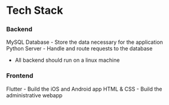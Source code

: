 # Tech Stack
### Backend
MySQL Database - Store the data necessary for the application  
Python Server - Handle and route requests to the database  
* All backend should run on a linux machine

### Frontend
Flutter - Build the iOS and Android app
HTML & CSS - Build the administrative webapp  
